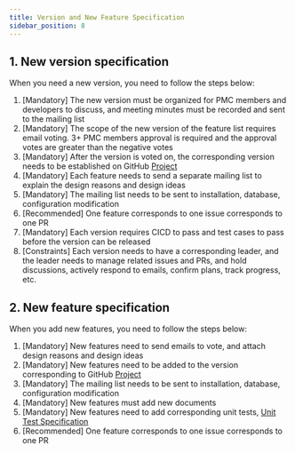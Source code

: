 ```yaml
---
title: Version and New Feature Specification
sidebar_position: 8
---
```


## 1. New version specification
When you need a new version, you need to follow the steps below:
1. [Mandatory] The new version must be organized for PMC members and developers to discuss, and meeting minutes must be recorded and sent to the mailing list
2. [Mandatory] The scope of the new version of the feature list requires email voting. 3+ PMC members approval is required and the approval votes are greater than the negative votes
3. [Mandatory] After the version is voted on, the corresponding version needs to be established on GitHub [Project](https://github.com/apache/linkis/projects)
4. [Mandatory] Each feature needs to send a separate mailing list to explain the design reasons and design ideas
5. [Mandatory] The mailing list needs to be sent to installation, database, configuration modification
6. [Recommended] One feature corresponds to one issue corresponds to one PR
7. [Mandatory] Each version requires CICD to pass and test cases to pass before the version can be released
8. [Constraints] Each version needs to have a corresponding leader, and the leader needs to manage related issues and PRs, and hold discussions, actively respond to emails, confirm plans, track progress, etc.


## 2. New feature specification
When you add new features, you need to follow the steps below:
1. [Mandatory] New features need to send emails to vote, and attach design reasons and design ideas
2. [Mandatory] New features need to be added to the version corresponding to GitHub [Project](https://github.com/apache/linkis/projects)
3. [Mandatory] The mailing list needs to be sent to installation, database, configuration modification
4. [Mandatory] New features must add new documents
5. [Mandatory] New features need to add corresponding unit tests, [Unit Test Specification](https://linkis.apache.org/community/development-specification/unit-test)
6. [Recommended] One feature corresponds to one issue corresponds to one PR